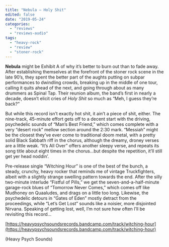 ```yaml
---
title: "Nebula – Holy Shit"
edited: false
date: "2019-05-24"
categories:
  - "reviews"
  - "reviews-audio"
tags:
  - "heavy-rock"
  - "review"
  - "stoner-rock"
---
```


**Nebula** might be Exhibit A of why it’s better to burn out than to fade away. After establishing themselves at the forefront of the stoner rock scene in the late 90’s, they spent the better part of the aughts putting on subpar performances to dwindling crowds, breaking up in the middle of one tour, calling it quits ahead of the next, and going through about as many drummers as Spinal Tap. Their reunion album, the band’s first in nearly a decade, doesn’t elicit cries of _Holy Shit_ so much as “Meh, I guess they’re back?”

But while this record isn’t exactly hot shit, it ain’t a piece of shit, either. The nine-track, 45-minute effort gets off to a decent start with the driving, psychedelic sounds of “Man’s Best Friend,” which comes complete with a very “desert rock” mellow section around the 2:30 mark. “Messiah” might be the closest they’ve ever come to traditional doom metal, with a pretty solid Black Sabbath riff in the chorus, although the dreamy, droney verses are a little weak. “It’s All Over” offers another sleepy verse, and repeats its song title about eight times in the chorus…but despite the repetition, it’ll still get yer head noddin’.

Pre-release single “Witching Hour” is one of the best of the bunch, a steady, crunchy, heavy rocker that reminds me of vintage Truckfighters, albeit with a slightly strange swelling pattern towards the end. After the silly two-minute interlude “Fistful of Pills,” we get the seven-and-a-half-minute garage-rock blues of “Tomorrow Never Comes,” which comes off like Mudhoney on Quaaludes, and drags on a little too long. Likewise, the psychedelic detours in “Gates of Eden” mostly detract from the proceedings, while “Let’s Get Lost” sounds like a noisier, more disjointed Nirvana. Speaking of getting lost, well, I’m not sure how often I’ll be revisiting this record…

[https://heavypsychsoundsrecords.bandcamp.com/track/witching-hour](https://heavypsychsoundsrecords.bandcamp.com/track/witching-hour)

(Heavy Psych Sounds)
